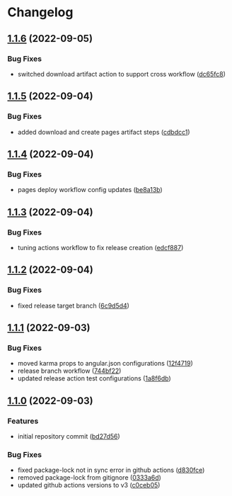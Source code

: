 # Changelog

## [1.1.6](https://github.com/jairmilanes/ngx-highmark/compare/ngx-highmark-v1.1.5...ngx-highmark-v1.1.6) (2022-09-05)


### Bug Fixes

* switched download artifact action to support cross workflow ([dc65fc8](https://github.com/jairmilanes/ngx-highmark/commit/dc65fc8c48471204503f6bab57c48e322dafe58b))

## [1.1.5](https://github.com/jairmilanes/ngx-highmark/compare/ngx-highmark-v1.1.4...ngx-highmark-v1.1.5) (2022-09-04)


### Bug Fixes

* added download and create pages artifact steps ([cdbdcc1](https://github.com/jairmilanes/ngx-highmark/commit/cdbdcc1b0df38cdefa3b4f6ffde2995f27b0d76d))

## [1.1.4](https://github.com/jairmilanes/ngx-highmark/compare/ngx-highmark-v1.1.3...ngx-highmark-v1.1.4) (2022-09-04)


### Bug Fixes

* pages deploy workflow config updates ([be8a13b](https://github.com/jairmilanes/ngx-highmark/commit/be8a13be5da71d7c871beafceca92b4e9eeb83dd))

## [1.1.3](https://github.com/jairmilanes/ngx-highmark/compare/ngx-highmark-v1.1.2...ngx-highmark-v1.1.3) (2022-09-04)


### Bug Fixes

* tuning actions workflow to fix release creation ([edcf887](https://github.com/jairmilanes/ngx-highmark/commit/edcf88758356bc92538dadcec49d440a2f776b2d))

## [1.1.2](https://github.com/jairmilanes/ngx-highmark/compare/ngx-highmark-v1.1.1...ngx-highmark-v1.1.2) (2022-09-04)


### Bug Fixes

* fixed release target branch ([6c9d5d4](https://github.com/jairmilanes/ngx-highmark/commit/6c9d5d42f9decc9a6ea980aa57c1b45ed13af987))

## [1.1.1](https://github.com/jairmilanes/ngx-highmark/compare/ngx-highmark-v1.1.0...ngx-highmark-v1.1.1) (2022-09-03)


### Bug Fixes

* moved karma props to angular.json configurations ([12f4719](https://github.com/jairmilanes/ngx-highmark/commit/12f47190cfc9d135a53daf133c6fc69d76e449ed))
* release branch workflow ([744bf22](https://github.com/jairmilanes/ngx-highmark/commit/744bf220f9616780573d98099833e0272add6fe0))
* updated release action test configurations ([1a8f6db](https://github.com/jairmilanes/ngx-highmark/commit/1a8f6db5d5b6540a7da61947e653673b8f0f3b9a))

## [1.1.0](https://github.com/jairmilanes/ngx-highmark/compare/ngx-highmark-v1.0.0...ngx-highmark-v1.1.0) (2022-09-03)


### Features

* initial repository commit ([bd27d56](https://github.com/jairmilanes/ngx-highmark/commit/bd27d56d15182183afd09a9487609e08fb2402cf))


### Bug Fixes

* fixed package-lock not in sync error in github actions ([d830fce](https://github.com/jairmilanes/ngx-highmark/commit/d830fceb833f375b69edc628ab576a6062807aff))
* removed package-lock from gitignore ([0333a6d](https://github.com/jairmilanes/ngx-highmark/commit/0333a6d89a46845130740e0ca525f114552ed75f))
* updated github actions versions to v3 ([c0ceb05](https://github.com/jairmilanes/ngx-highmark/commit/c0ceb05f142131bc3fbc193225e0d386b034e024))
